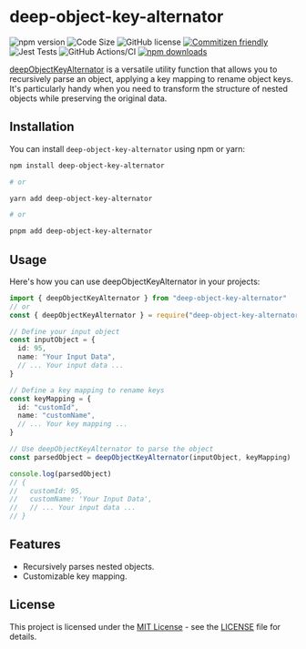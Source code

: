 # deep-object-key-alternator

![npm version](https://img.shields.io/npm/v/deep-object-key-alternator.svg?style=flat)
![Code Size](https://img.shields.io/github/languages/code-size/emranffl/deep-object-key-alternator)
![GitHub license](https://img.shields.io/github/license/emranffl/deep-object-key-alternator.svg?style=flat)
[![Commitizen friendly](https://img.shields.io/badge/commitizen-friendly-brightgreen.svg)](http://commitizen.github.io/cz-cli/)
![Jest Tests](https://img.shields.io/badge/Jest%20Tests-Passed-brightgreen.svg)
![GitHub Actions/CI](https://github.com/emranffl/deep-object-key-alternator/workflows/Node.js%20CI/badge.svg)
[![npm downloads](https://img.shields.io/npm/dm/deep-object-key-alternator.svg?style=flat)](https://www.npmjs.com/package/deep-object-key-alternator)

[deepObjectKeyAlternator](./docs/modules.md) is a versatile utility function that allows you to recursively parse an object, applying a key mapping to rename object keys. It's particularly handy when you need to transform the structure of nested objects while preserving the original data.

## Installation

You can install `deep-object-key-alternator` using npm or yarn:

```bash
npm install deep-object-key-alternator

# or

yarn add deep-object-key-alternator

# or

pnpm add deep-object-key-alternator
```

## Usage

Here's how you can use deepObjectKeyAlternator in your projects:

```ts
import { deepObjectKeyAlternator } from "deep-object-key-alternator"
// or
const { deepObjectKeyAlternator } = require("deep-object-key-alternator")

// Define your input object
const inputObject = {
  id: 95,
  name: "Your Input Data",
  // ... Your input data ...
}

// Define a key mapping to rename keys
const keyMapping = {
  id: "customId",
  name: "customName",
  // ... Your key mapping ...
}

// Use deepObjectKeyAlternator to parse the object
const parsedObject = deepObjectKeyAlternator(inputObject, keyMapping)

console.log(parsedObject)
// {
//   customId: 95,
//   customName: 'Your Input Data',
//   // ... Your input data ...
// }
```

## Features

- Recursively parses nested objects.
- Customizable key mapping.
<!-- - Preserves the structure of arrays. -->

## License

This project is licensed under the [MIT License](https://tlo.mit.edu/learn-about-intellectual-property/software-and-open-source-licensing/open-source-licensing) - see the [LICENSE](LICENSE) file for details.
